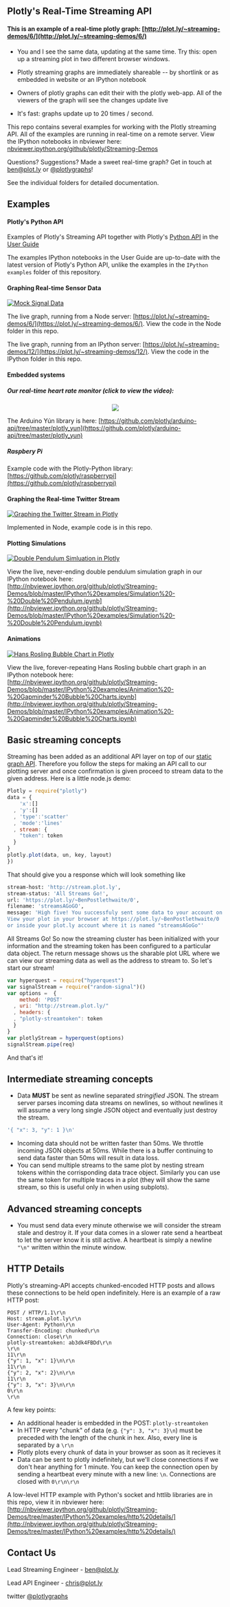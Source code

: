 ## Plotly's Real-Time Streaming API


#### This is an example of a real-time plotly graph: [http://plot.ly/~streaming-demos/6/](http://plot.ly/~streaming-demos/6/)

- You and I see the same data, updating at the same time. Try this: open up a streaming plot in two different browser windows.

- Plotly streaming graphs are immediately shareable -- by shortlink or as embedded in website or an IPython notebook

- Owners of plotly graphs can edit their with the plotly web-app. All of the viewers of the graph will see the changes update live

- It's fast: graphs update up to 20 times / second.

This repo contains several examples for working with the Plotly streaming API. All of the examples are running in real-time on a remote server. View the IPython notebooks in nbviewer here: [nbviewer.ipython.org/github/plotly/Streaming-Demos](nbviewer.ipython.org/github/plotly/Streaming-Demos)

Questions? Suggestions? Made a sweet real-time graph? Get in touch at <ben@plot.ly> or [@plotlygraphs](https://twitter.com/plotlygraphs)!

See the individual folders for detailed documentation.

## Examples

#### Plotly's Python API

Examples of Plotly's Streaming API together with Plotly's [Python API](https://github.com/plotly/python-api) in
the [User Guide](http://nbviewer.ipython.org/github/plotly/python-user-guide/blob/master/s00_homepage/s00_homepage.ipynb)

The examples IPython notebooks in the User Guide are up-to-date with the latest
version of Plotly's Python API, unlike the examples in the `IPython examples`
folder of this repository.

#### Graphing Real-time Sensor Data
[![Mock Signal Data](readme_gifs/real-timesensor.gif)](http://plot.ly/~streaming-demos/6)

The live graph, running from a Node server: [https://plot.ly/~streaming-demos/6/](https://plot.ly/~streaming-demos/6/). View the code in the Node folder in this repo.

The live graph, running from an IPython server: [https://plot.ly/~streaming-demos/12/](https://plot.ly/~streaming-demos/12/). View the code in the IPython folder in this repo.

#### Embedded systems
##### Our real-time heart rate monitor (click to view the video):
<p align="center">
<a href="https://vine.co/v/Mq2LQexrbl7">
<img src="http://new.tinygrab.com/c751bc2ee2533bf46bba1b0b65720764edcfb06c6b.png" />
</a>
</p>

The Arduino Yún library is here: [https://github.com/plotly/arduino-api/tree/master/plotly_yun](https://github.com/plotly/arduino-api/tree/master/plotly_yun)

##### Raspbery Pi
Example code with the Plotly-Python library: [https://github.com/plotly/raspberrypi](https://github.com/plotly/raspberrypi)


#### Graphing the Real-time Twitter Stream
[![Graphing the Twitter Stream in Plotly](readme_gifs/twitter.gif)](https://plot.ly/~streaming-demos/14/)

Implemented in Node, example code is in this repo.

#### Plotting Simulations
[![Double Pendulum Simluation in Plotly](readme_gifs/doublependulum.gif)](https://plot.ly/~streaming-demos/4/)

View the live, never-ending double pendulum simulation graph in our IPython notebook here: [http://nbviewer.ipython.org/github/plotly/Streaming-Demos/blob/master/IPython%20examples/Simulation%20-%20Double%20Pendulum.ipynb](http://nbviewer.ipython.org/github/plotly/Streaming-Demos/blob/master/IPython%20examples/Simulation%20-%20Double%20Pendulum.ipynb)

#### Animations
[![Hans Rosling Bubble Chart in Plotly](readme_gifs/hansrosling.gif)](https://plot.ly/~streaming-demos/3/)

View the live, forever-repeating Hans Rosling bubble chart graph in an IPython notebook here: [http://nbviewer.ipython.org/github/plotly/Streaming-Demos/blob/master/IPython%20examples/Animation%20-%20Gapminder%20Bubble%20Charts.ipynb](http://nbviewer.ipython.org/github/plotly/Streaming-Demos/blob/master/IPython%20examples/Animation%20-%20Gapminder%20Bubble%20Charts.ipynb)




## Basic streaming concepts

Streaming has been added as an additional API layer on top of our [static graph API](http://plot.ly/api/). Therefore you follow the steps for making an API call to our plotting server and once confirmation is given proceed to stream data to the given address. Here is a little node.js demo:
```javascript
Plotly = require("plotly")
data = {
    'x':[]
  , 'y':[]
  , 'type':'scatter'
  , 'mode':'lines'
  , stream: {
    "token": token
  }
}
plotly.plot(data, un, key, layout)
})
```
That should give you a response which will look something like
```bash
stream-host: 'http://stream.plot.ly',
stream-status: 'All Streams Go!',
url: 'https://plot.ly/~BenPostlethwaite/0',
filename: 'streamsAGoGO',
message: 'High five! You successfuly sent some data to your account on plotly.
View your plot in your browser at https://plot.ly/~BenPostlethwaite/0
or inside your plot.ly account where it is named "streamsAGoGo"'
```
All Streams Go! So now the streaming cluster has been initialized with your information and the streaming token has been configured to a particular data object. The return message shows us the sharable plot URL where we can view our streaming data as well as the address to stream to. So let's start our stream!

```javascript
var hyperquest = require("hyperquest")
var signalStream = require("random-signal")()
var options =  {
    method: 'POST'
  , uri: "http://stream.plot.ly/"
  , headers: {
  , "plotly-streamtoken": token
  }
}
var plotlyStream = hyperquest(options)
signalStream.pipe(req)
```
And that's it!

## Intermediate streaming concepts
- Data **MUST** be sent as newline separated *stringified* JSON. The stream server parses incoming data streams on newlines, so without newlines it will assume a very long single JSON object and eventually just destroy the stream.
```javascript
'{ "x": 3, "y": 1 }\n'
```
- Incoming data should not be written faster than 50ms. We throttle incoming JSON objects at 50ms. While there is a buffer continuing to send data faster than 50ms will result in data loss.
- You can send multiple streams to the same plot by nesting stream tokens within the corrisponding data trace object. Similarly you can use the same token for multiple traces in a plot (they will show the same stream, so this is useful only in when using subplots).

## Advanced streaming concepts
- You must send data every minute otherwise we will consider the stream stale and destroy it. If your data comes in a slower rate send a heartbeat to let the server know it is still active. A heartbeat is simply a newline `"\n"` written within the minute window.

## HTTP Details
Plotly's streaming-API accepts chunked-encoded HTTP posts and allows these connections to be held open indefinitely. Here is an example of a raw HTTP post:

```
POST / HTTP/1.1\r\n
Host: stream.plot.ly\r\n
User-Agent: Python\r\n
Transfer-Encoding: chunked\r\n
Connection: close\r\n
plotly-streamtoken: ab3dk4FBDd\r\n
\r\n
11\r\n
{"y": 1, "x": 1}\n\r\n
11\r\n
{"y": 2, "x": 2}\n\r\n
11\r\n
{"y": 3, "x": 3}\n\r\n
0\r\n
\r\n
```

A few key points:
- An additional header is embedded in the POST: `plotly-streamtoken`
- In HTTP every "chunk" of data (e.g. `{"y": 3, "x": 3}\n`) must be preceded with the length of the chunk in hex. Also, every line is separated by a `\r\n`
- Plotly plots every chunk of data in your browser as soon as it recieves it
- Data can be sent to plotly indefinitely, but we'll close connections if we don't hear anything for 1 minute. You can keep the connection open by sending a heartbeat every minute with a new line: `\n`. Connections are closed with `0\r\n\r\n`

A low-level HTTP example with Python's socket and httlib libraries are in this repo, view it in nbviewer here: [http://nbviewer.ipython.org/github/plotly/Streaming-Demos/tree/master/IPython%20examples/http%20details/](http://nbviewer.ipython.org/github/plotly/Streaming-Demos/tree/master/IPython%20examples/http%20details/)

## Contact Us
Lead Streaming Engineer - ben@plot.ly

Lead API Engineer - chris@plot.ly

twitter [@plotlygraphs](https://twitter.com/plotlygraphs)
